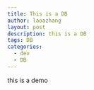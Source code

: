 ```yaml
---
title: This is a DB
author: laoazhang
layout: post
description: this is a DB
tags: DB
categories: 
  - dev
  - DB
---
```


this is a demo